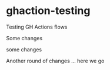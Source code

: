 # ghaction-testing
Testing GH Actions flows

Some changes

some changes

Another round of changes ... here we go